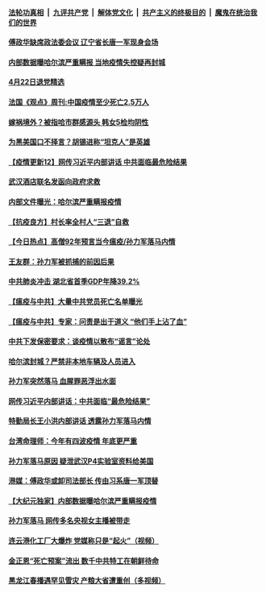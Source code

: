 ####  [法轮功真相](../../../../basic/blob/master/README.md?t=04230531) &nbsp;|&nbsp; [九评共产党](../../../../9ping.md/blob/master/README.md?t=04230531) &nbsp;|&nbsp; [解体党文化](../../../../jtdwh.md/blob/master/README.md?t=04230531)  &nbsp;|&nbsp; [共产主义的终极目的](../../../../gczydzjmd.md/blob/master/README.md?t=04230531) &nbsp;|&nbsp; [魔鬼在统治我们的世界](../../../../mgztzwmdsj.md/blob/master/README.md?t=04230531) 

#### [傅政华缺席政法委会议 辽宁省长唐一军现身会场](../pages/prog204/a102829307.md?t=04230531) 

#### [内部数据曝哈尔滨严重瞒报 当地疫情失控疑再封城](../pages/prog204/a102829295.md?t=04230531) 

#### [4月22日退党精选](../pages/prog204/a102829320.md?t=04230531) 

#### [法国《观点》周刊:中国疫情至少死亡2.5万人](../pages/prog204/a102829248.md?t=04230531) 

#### [嫁祸境外？被指哈市群感源头 韩女5检均阴性](../pages/prog204/a102829224.md?t=04230531) 

#### [为黑美国口不择言？胡锡进称“坦克人”是英雄](../pages/prog204/a102829112.md?t=04230531) 

#### [【疫情更新12】网传习近平内部讲话 中共面临最危险结果](../pages/prog204/a102826938.md?t=04230531) 

#### [武汉酒店联名发函向政府求救](../pages/prog204/a102828994.md?t=04230531) 

#### [内部文件曝光：哈尔滨严重瞒报疫情](../pages/prog204/a102829003.md?t=04230531) 

#### [【抗疫良方】村长率全村人“三退”自救](../pages/prog204/a102828955.md?t=04230531) 

#### [【今日热点】高僧92年预言当今瘟疫/孙力军落马内情](../pages/prog204/a102828880.md?t=04230531) 

#### [王友群：孙力军被抓捕的前因后果](../pages/prog204/a102828945.md?t=04230531) 

#### [中共肺炎冲击 湖北省首季GDP年降39.2%](../pages/prog204/a102828917.md?t=04230531) 

#### [【瘟疫与中共】大量中共党员死亡名单曝光](../pages/prog204/a102828865.md?t=04230531) 

#### [【瘟疫与中共】专家：问责是出于道义 “他们手上沾了血”](../pages/prog204/a102828848.md?t=04230531) 

#### [中共下发保密要求：谈疫情以散布“谣言”论处](../pages/prog204/a102828832.md?t=04230531) 

#### [哈尔滨封城？严禁非本地车辆及人员进入](../pages/prog204/a102828820.md?t=04230531) 

#### [孙力军突然落马 血腥罪恶浮出水面](../pages/prog204/a102828788.md?t=04230531) 

#### [网传习近平内部讲话：中共面临“最危险结果”](../pages/prog204/a102828791.md?t=04230531) 

#### [特勤局长王小洪内部讲话 透露孙力军落马内情](../pages/prog204/a102828742.md?t=04230531) 

#### [台湾命理师：今年有四波疫情 年底更严重](../pages/prog204/a102828734.md?t=04230531) 

#### [孙力军落马原因 疑泄武汉P4实验室资料给美国](../pages/prog204/a102828709.md?t=04230531) 

#### [港媒：傅政华或卸司法部长 传由习系唐一军顶替](../pages/prog204/a102828703.md?t=04230531) 

#### [【大纪元独家】内部数据曝哈尔滨严重瞒报疫情](../pages/prog204/a102828654.md?t=04230531) 

#### [孙力军落马 网传多名央视女主播被带走](../pages/prog204/a102828651.md?t=04230531) 

#### [连云港化工厂大爆炸 党媒称只是“起火”（视频）](../pages/prog204/a102828436.md?t=04230531) 

#### [金正恩“死亡预案”流出 数千中共特工在朝鲜待命](../pages/prog204/a102828627.md?t=04230531) 

#### [黑龙江春播遇罕见雪灾 产粮大省遭重创（多视频）](../pages/prog204/a102828409.md?t=04230531) 


